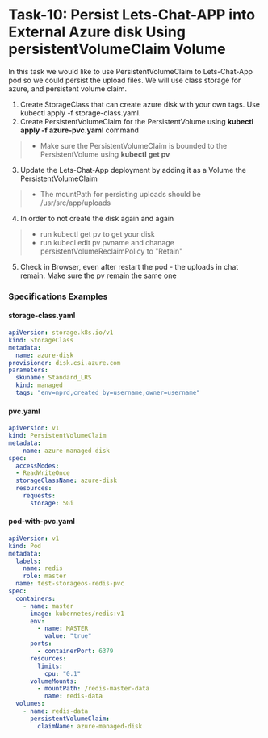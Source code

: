 # Task-10: Persist Lets-Chat-APP into External Azure disk Using **persistentVolumeClaim** Volume
In this task we would like to use PersistentVolumeClaim  to Lets-Chat-App pod so we could persist the upload files.
We will use class storage for azure, and persistent volume claim.

1.  Create StorageClass that can create azure disk with your own tags. Use kubectl apply -f storage-class.yaml.
2.  Create PersistentVolumeClaim for the PersistentVolume using **kubectl apply -f azure-pvc.yaml** command
  > * Make sure the PersistentVolumeClaim is bounded to the PersistentVolume using **kubectl get pv**
3. Update the Lets-Chat-App deployment by adding it as a Volume the PersistentVolumeClaim
  > * The mountPath for persisting uploads should be /usr/src/app/uploads
4. In order to not create the disk again and again
  > * run kubectl get pv to get your disk
  > * run kubecl edit pv pvname and chanage persistentVolumeReclaimPolicy to "Retain"
5. Check in Browser, even after restart the pod - the uploads in chat remain. Make sure the pv remain the same one

  
### Specifications Examples

#### storage-class.yaml
```yaml
apiVersion: storage.k8s.io/v1
kind: StorageClass
metadata:
  name: azure-disk
provisioner: disk.csi.azure.com
parameters:
  skuname: Standard_LRS
  kind: managed
  tags: "env=nprd,created_by=username,owner=username"
```

#### pvc.yaml
```yaml
apiVersion: v1
kind: PersistentVolumeClaim
metadata:
    name: azure-managed-disk
spec:
  accessModes:
  - ReadWriteOnce
  storageClassName: azure-disk
  resources:
    requests:
      storage: 5Gi
```

#### pod-with-pvc.yaml
```yaml
apiVersion: v1
kind: Pod
metadata:
  labels:
    name: redis
    role: master
  name: test-storageos-redis-pvc
spec:
  containers:
    - name: master
      image: kubernetes/redis:v1
      env:
        - name: MASTER
          value: "true"
      ports:
        - containerPort: 6379
      resources:
        limits:
          cpu: "0.1"
      volumeMounts:
        - mountPath: /redis-master-data
          name: redis-data
  volumes:
    - name: redis-data
      persistentVolumeClaim:
        claimName: azure-managed-disk
```
